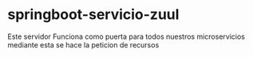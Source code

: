 # springboot-servicio-zuul

Este servidor Funciona como puerta para todos nuestros microservicios 
mediante esta se hace la peticion de recursos
